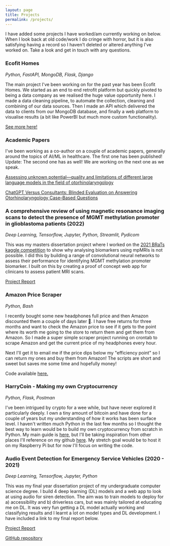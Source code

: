 ```yaml
---
layout: page
title: Projects
permalink: /projects/
---
```


I have added some projects I have worked/am currently working on below. When I look back at old code/work I do cringe with horror, but it is also satisfying having a record so I haven't deleted or altered anything I've worked on. Take a look and get in touch with any questions.

<h3>Ecofit Homes</h3>

<i>Python, FastAPI, MongoDB, Flask, Django</i>

The main project I've been working on for the past year has been Ecofit Homes. We started as an end to end retrofit platform but quickly pivoted to being a data company as we realised the huge value opportunity here. I made a data cleaning pipeline, to automate the collection, cleaning and combining of our data sources. Then I made an API which delivered the data to clients from our MongoDB database, and finally a web platform to visualise results (a bit like PowerBI but much more custom functionality).

<a href="https://www.ecofithomes.com">See more here!</a>

<h3>Academic Papers</h3>

I've been working as a co-author on a couple of academic papers, generally around the topics of AI/ML in healthcare. The first one has been published! Update: The second one has as well! We are working on the next one as we speak.

<a href="https://www.tandfonline.com/doi/full/10.1080/00016489.2024.2352843">Assessing unknown potential—quality and limitations of different large language models in the field of otorhinolaryngology</a>


<a href="https://mededu.jmir.org/2023/1/e49183">ChatGPT Versus Consultants: Blinded Evaluation on Answering Otorhinolaryngology Case–Based Questions</a>


<h3> A comprehensive review of using magnetic resonance imaging scans to detect the presence of MGMT methylation promoter in glioblastoma patients (2022) </h3>

<i> Deep Learning, Tensorflow, Jupyter, Python, Streamlit, Pydicom </i>

This was my masters dissertation project where I worked on the <a href="https://www.kaggle.com/competitions/rsna-miccai-brain-tumor-radiogenomic-classification"> 2021 BRaTs kaggle competition</a> to show why analysing biomarkers using mpMRIs is not possible. I did this by building a range of convolutional neural networks to assess their performance for identifying MGMT methylation promoter biomarker. I built on this by creating a proof of concept web app for clinicans to assess patient MRI scans.

<a href="../DissertationSubmission.docx"> Project Report</a>


<h3> Amazon Price Scraper </h3>

<i> Python, Bash </i>

I recently bought some new headphones full price and then Amazon discounted them a couple of days later 🥲. I have free returns for three months and want to check the Amazon price to see if it gets to the point where its worth me going to the store to return them and get them from Amazon. So I made a super simple scraper project running on crontab to scrape Amazon and get the current price of my headphones every hour.

Next I'll get it to email me if the price dips below my "efficiency point" so I can return my ones and buy them from Amazon! The scripts are short and sweet but saves me some time and hopefully money!

Code available <a href="https://github.com/smithharryh/AmazonPriceScraper ">here.</a>

<h3> HarryCoin - Making my own Cryptocurrency </h3>

<i> Python, Flask, Postman </i>

I've been intrigued by crypto for a wee while, but have never explored it particularly deeply. I own a tiny amount of bitcoin and have done for a couple of years but my understanding of how it works has been surface level. I haven't written much Python in the last few months so I thought the best way to learn would be to build my own cryptocurrency from scratch in Python. My main guide is <a href="https://medium.com/@nathan_149/making-my-own-cryptocurrency-from-scratch-42e05d4460c2"> here</a>, but I'll be taking inspiration from other places I'll reference on my github <a href= "https://github.com/smithharryh/HarryCoin">here</a>. My stretch goal would be to host it on my Raspberry Pi but for now I'll focus on writing the code.


<h3> Audio Event Detection for Emergency Service Vehicles (2020 - 2021) </h3>

<i> Deep Learning, Tensorflow, Jupyter, Python </i>

This was my final year dissertation project of my undergraduate computer science degree. I build 4 deep learning (DL) models and  a web app to look at using audio for siren detection. The aim was to train models to deploy for a) accessibility and b) driverless cars, but was mainly tailored at educating me on DL. It was very fun getting a DL model actually working and classifying results and I learnt a lot on model types and DL development. I have included a link to my final report below.

<a href="../FinalReport.pdf"> Project Report</a>

<a href="https://github.com/smithharryh/Emergency-Service-Vehicle-Detection"> GitHub repository</a>
